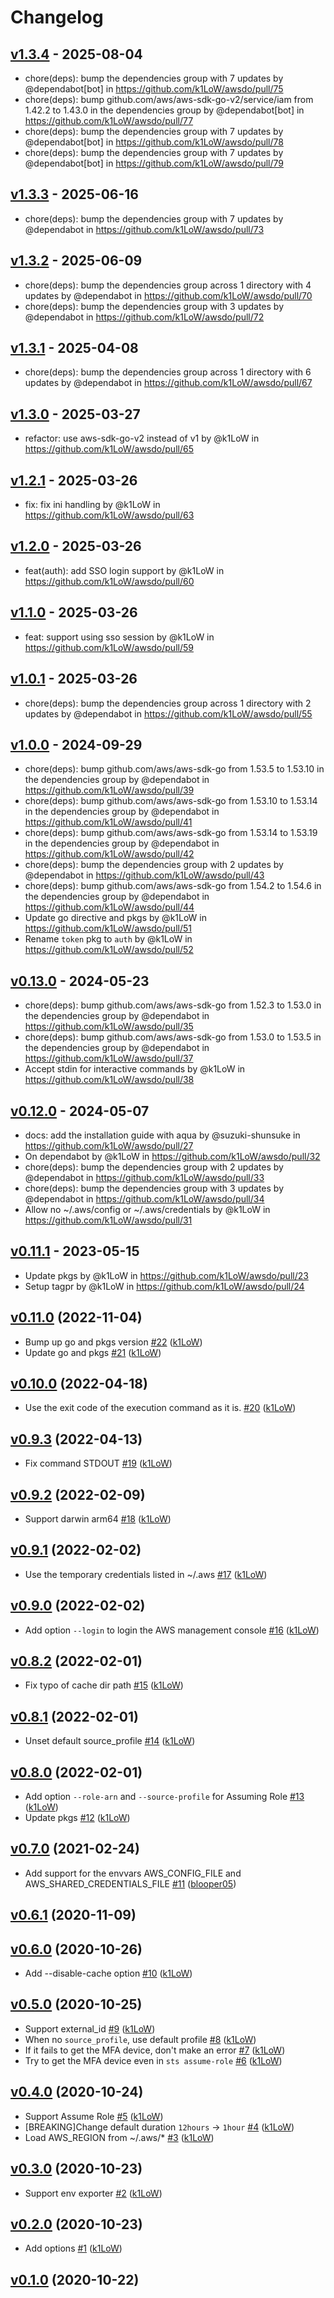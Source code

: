 # Changelog

## [v1.3.4](https://github.com/k1LoW/awsdo/compare/v1.3.3...v1.3.4) - 2025-08-04
- chore(deps): bump the dependencies group with 7 updates by @dependabot[bot] in https://github.com/k1LoW/awsdo/pull/75
- chore(deps): bump github.com/aws/aws-sdk-go-v2/service/iam from 1.42.2 to 1.43.0 in the dependencies group by @dependabot[bot] in https://github.com/k1LoW/awsdo/pull/77
- chore(deps): bump the dependencies group with 7 updates by @dependabot[bot] in https://github.com/k1LoW/awsdo/pull/78
- chore(deps): bump the dependencies group with 7 updates by @dependabot[bot] in https://github.com/k1LoW/awsdo/pull/79

## [v1.3.3](https://github.com/k1LoW/awsdo/compare/v1.3.2...v1.3.3) - 2025-06-16
- chore(deps): bump the dependencies group with 7 updates by @dependabot in https://github.com/k1LoW/awsdo/pull/73

## [v1.3.2](https://github.com/k1LoW/awsdo/compare/v1.3.1...v1.3.2) - 2025-06-09
- chore(deps): bump the dependencies group across 1 directory with 4 updates by @dependabot in https://github.com/k1LoW/awsdo/pull/70
- chore(deps): bump the dependencies group with 3 updates by @dependabot in https://github.com/k1LoW/awsdo/pull/72

## [v1.3.1](https://github.com/k1LoW/awsdo/compare/v1.3.0...v1.3.1) - 2025-04-08
- chore(deps): bump the dependencies group across 1 directory with 6 updates by @dependabot in https://github.com/k1LoW/awsdo/pull/67

## [v1.3.0](https://github.com/k1LoW/awsdo/compare/v1.2.1...v1.3.0) - 2025-03-27
- refactor: use aws-sdk-go-v2 instead of v1 by @k1LoW in https://github.com/k1LoW/awsdo/pull/65

## [v1.2.1](https://github.com/k1LoW/awsdo/compare/v1.2.0...v1.2.1) - 2025-03-26
- fix: fix ini handling by @k1LoW in https://github.com/k1LoW/awsdo/pull/63

## [v1.2.0](https://github.com/k1LoW/awsdo/compare/v1.1.0...v1.2.0) - 2025-03-26
- feat(auth): add SSO login support by @k1LoW in https://github.com/k1LoW/awsdo/pull/60

## [v1.1.0](https://github.com/k1LoW/awsdo/compare/v1.0.1...v1.1.0) - 2025-03-26
- feat: support using sso session by @k1LoW in https://github.com/k1LoW/awsdo/pull/59

## [v1.0.1](https://github.com/k1LoW/awsdo/compare/v1.0.0...v1.0.1) - 2025-03-26
- chore(deps): bump the dependencies group across 1 directory with 2 updates by @dependabot in https://github.com/k1LoW/awsdo/pull/55

## [v1.0.0](https://github.com/k1LoW/awsdo/compare/v0.13.0...v1.0.0) - 2024-09-29
- chore(deps): bump github.com/aws/aws-sdk-go from 1.53.5 to 1.53.10 in the dependencies group by @dependabot in https://github.com/k1LoW/awsdo/pull/39
- chore(deps): bump github.com/aws/aws-sdk-go from 1.53.10 to 1.53.14 in the dependencies group by @dependabot in https://github.com/k1LoW/awsdo/pull/41
- chore(deps): bump github.com/aws/aws-sdk-go from 1.53.14 to 1.53.19 in the dependencies group by @dependabot in https://github.com/k1LoW/awsdo/pull/42
- chore(deps): bump the dependencies group with 2 updates by @dependabot in https://github.com/k1LoW/awsdo/pull/43
- chore(deps): bump github.com/aws/aws-sdk-go from 1.54.2 to 1.54.6 in the dependencies group by @dependabot in https://github.com/k1LoW/awsdo/pull/44
- Update go directive and pkgs by @k1LoW in https://github.com/k1LoW/awsdo/pull/51
- Rename `token` pkg to `auth` by @k1LoW in https://github.com/k1LoW/awsdo/pull/52

## [v0.13.0](https://github.com/k1LoW/awsdo/compare/v0.12.0...v0.13.0) - 2024-05-23
- chore(deps): bump github.com/aws/aws-sdk-go from 1.52.3 to 1.53.0 in the dependencies group by @dependabot in https://github.com/k1LoW/awsdo/pull/35
- chore(deps): bump github.com/aws/aws-sdk-go from 1.53.0 to 1.53.5 in the dependencies group by @dependabot in https://github.com/k1LoW/awsdo/pull/37
- Accept stdin for interactive commands by @k1LoW in https://github.com/k1LoW/awsdo/pull/38

## [v0.12.0](https://github.com/k1LoW/awsdo/compare/v0.11.1...v0.12.0) - 2024-05-07
- docs: add the installation guide with aqua by @suzuki-shunsuke in https://github.com/k1LoW/awsdo/pull/27
- On dependabot by @k1LoW in https://github.com/k1LoW/awsdo/pull/32
- chore(deps): bump the dependencies group with 2 updates by @dependabot in https://github.com/k1LoW/awsdo/pull/33
- chore(deps): bump the dependencies group with 3 updates by @dependabot in https://github.com/k1LoW/awsdo/pull/34
- Allow no ~/.aws/config or ~/.aws/credentials by @k1LoW in https://github.com/k1LoW/awsdo/pull/31

## [v0.11.1](https://github.com/k1LoW/awsdo/compare/v0.11.0...v0.11.1) - 2023-05-15
- Update pkgs by @k1LoW in https://github.com/k1LoW/awsdo/pull/23
- Setup tagpr by @k1LoW in https://github.com/k1LoW/awsdo/pull/24

## [v0.11.0](https://github.com/k1LoW/awsdo/compare/v0.10.0...v0.11.0) (2022-11-04)

* Bump up go and pkgs version [#22](https://github.com/k1LoW/awsdo/pull/22) ([k1LoW](https://github.com/k1LoW))
* Update go and pkgs [#21](https://github.com/k1LoW/awsdo/pull/21) ([k1LoW](https://github.com/k1LoW))

## [v0.10.0](https://github.com/k1LoW/awsdo/compare/v0.9.3...v0.10.0) (2022-04-18)

* Use the exit code of the execution command as it is. [#20](https://github.com/k1LoW/awsdo/pull/20) ([k1LoW](https://github.com/k1LoW))

## [v0.9.3](https://github.com/k1LoW/awsdo/compare/v0.9.2...v0.9.3) (2022-04-13)

* Fix command STDOUT [#19](https://github.com/k1LoW/awsdo/pull/19) ([k1LoW](https://github.com/k1LoW))

## [v0.9.2](https://github.com/k1LoW/awsdo/compare/v0.9.1...v0.9.2) (2022-02-09)

* Support darwin arm64 [#18](https://github.com/k1LoW/awsdo/pull/18) ([k1LoW](https://github.com/k1LoW))

## [v0.9.1](https://github.com/k1LoW/awsdo/compare/v0.9.0...v0.9.1) (2022-02-02)

* Use the temporary credentials listed in ~/.aws [#17](https://github.com/k1LoW/awsdo/pull/17) ([k1LoW](https://github.com/k1LoW))

## [v0.9.0](https://github.com/k1LoW/awsdo/compare/v0.8.2...v0.9.0) (2022-02-02)

* Add option `--login` to login the AWS management console [#16](https://github.com/k1LoW/awsdo/pull/16) ([k1LoW](https://github.com/k1LoW))

## [v0.8.2](https://github.com/k1LoW/awsdo/compare/v0.8.1...v0.8.2) (2022-02-01)

* Fix typo of cache dir path [#15](https://github.com/k1LoW/awsdo/pull/15) ([k1LoW](https://github.com/k1LoW))

## [v0.8.1](https://github.com/k1LoW/awsdo/compare/v0.8.0...v0.8.1) (2022-02-01)

* Unset default source_profile [#14](https://github.com/k1LoW/awsdo/pull/14) ([k1LoW](https://github.com/k1LoW))

## [v0.8.0](https://github.com/k1LoW/awsdo/compare/v0.7.0...v0.8.0) (2022-02-01)

* Add option `--role-arn` and `--source-profile` for Assuming Role [#13](https://github.com/k1LoW/awsdo/pull/13) ([k1LoW](https://github.com/k1LoW))
* Update pkgs [#12](https://github.com/k1LoW/awsdo/pull/12) ([k1LoW](https://github.com/k1LoW))

## [v0.7.0](https://github.com/k1LoW/awsdo/compare/v0.6.1...v0.7.0) (2021-02-24)

* Add support for the envvars AWS_CONFIG_FILE and AWS_SHARED_CREDENTIALS_FILE [#11](https://github.com/k1LoW/awsdo/pull/11) ([blooper05](https://github.com/blooper05))

## [v0.6.1](https://github.com/k1LoW/awsdo/compare/v0.6.0...v0.6.1) (2020-11-09)


## [v0.6.0](https://github.com/k1LoW/awsdo/compare/v0.5.0...v0.6.0) (2020-10-26)

* Add --disable-cache option [#10](https://github.com/k1LoW/awsdo/pull/10) ([k1LoW](https://github.com/k1LoW))

## [v0.5.0](https://github.com/k1LoW/awsdo/compare/v0.4.0...v0.5.0) (2020-10-25)

* Support external_id [#9](https://github.com/k1LoW/awsdo/pull/9) ([k1LoW](https://github.com/k1LoW))
* When no `source_profile`, use default profile [#8](https://github.com/k1LoW/awsdo/pull/8) ([k1LoW](https://github.com/k1LoW))
* If it fails to get the MFA device, don't make an error [#7](https://github.com/k1LoW/awsdo/pull/7) ([k1LoW](https://github.com/k1LoW))
* Try to get the MFA device even in `sts assume-role` [#6](https://github.com/k1LoW/awsdo/pull/6) ([k1LoW](https://github.com/k1LoW))

## [v0.4.0](https://github.com/k1LoW/awsdo/compare/v0.3.0...v0.4.0) (2020-10-24)

* Support Assume Role [#5](https://github.com/k1LoW/awsdo/pull/5) ([k1LoW](https://github.com/k1LoW))
* [BREAKING]Change default duration `12hours` -> `1hour` [#4](https://github.com/k1LoW/awsdo/pull/4) ([k1LoW](https://github.com/k1LoW))
* Load AWS_REGION from ~/.aws/* [#3](https://github.com/k1LoW/awsdo/pull/3) ([k1LoW](https://github.com/k1LoW))

## [v0.3.0](https://github.com/k1LoW/awsdo/compare/v0.2.0...v0.3.0) (2020-10-23)

* Support env exporter [#2](https://github.com/k1LoW/awsdo/pull/2) ([k1LoW](https://github.com/k1LoW))

## [v0.2.0](https://github.com/k1LoW/awsdo/compare/v0.1.0...v0.2.0) (2020-10-23)

* Add options [#1](https://github.com/k1LoW/awsdo/pull/1) ([k1LoW](https://github.com/k1LoW))

## [v0.1.0](https://github.com/k1LoW/awsdo/compare/697f86a55f7a...v0.1.0) (2020-10-22)
